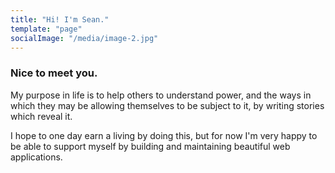 ```yaml
---
title: "Hi! I'm Sean."
template: "page"
socialImage: "/media/image-2.jpg"
---
```


### Nice to meet you.

My purpose in life is to help others to understand power, and the ways in which they may be allowing themselves to be subject to it, by writing stories which reveal it.

I hope to one day earn a living by doing this, but for now I'm very happy to be able to support myself by building and maintaining beautiful web applications.
